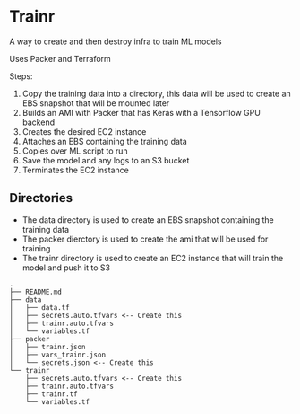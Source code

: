 # Trainr
A way to create and then destroy infra to train ML models

Uses Packer and Terraform

Steps:
1. Copy the training data into a directory, this data will be used to create an EBS snapshot that will be mounted later
2. Builds an AMI with Packer that has Keras with a Tensorflow GPU backend
3. Creates the desired EC2 instance
4. Attaches an EBS containing the training data
5. Copies over ML script to run
6. Save the model and any logs to an S3 bucket
7. Terminates the EC2 instance

## Directories
- The data directory is used to create an EBS snapshot containing the training data
- The packer dierctory is used to create the ami that will be used for training
- The trainr directory is used to create an EC2 instance that will train the model and push it to S3
```
.
├── README.md
├── data
│   ├── data.tf
│   ├── secrets.auto.tfvars <-- Create this
│   ├── trainr.auto.tfvars
│   └── variables.tf
├── packer
│   ├── trainr.json
│   ├── vars_trainr.json
│   └── secrets.json <-- Create this
└── trainr
    ├── secrets.auto.tfvars <-- Create this
    ├── trainr.auto.tfvars
    ├── trainr.tf
    └── variables.tf
```
